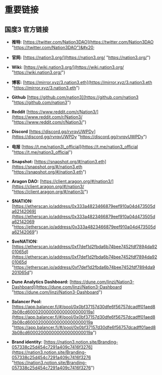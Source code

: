 # 重要链接

## 国度3 官方链接

*   **推特:** [https://twitter.com/Nation3DAO](https://twitter.com/Nation3DAO "https://twitter.com/Nation3DAO")&#x20;

*   **官网:** [https://nation3.org/](https://nation3.org/ "https://nation3.org/")

*   **Wiki:** [https://wiki.nation3.org/](https://wiki.nation3.org/ "https://wiki.nation3.org/")

*   **博客:** [https://mirror.xyz/3.nation3.eth](https://mirror.xyz/3.nation3.eth "https://mirror.xyz/3.nation3.eth")

*   **Github** [https://github.com/nation3](https://github.com/nation3 "https://github.com/nation3")

*   **Reddit** [https://www.reddit.com/r/Nation3/](https://www.reddit.com/r/Nation3/ "https://www.reddit.com/r/Nation3/")

*   **Discord** [https://discord.gg/rvrqvUWPDy](https://discord.gg/rvrqvUWPDy "https://discord.gg/rvrqvUWPDy")

*   **电报** [https://t.me/nation3\_official](https://t.me/nation3_official "https://t.me/nation3_official")

*   **Snapshot:** [https://snapshot.org/#/nation3.eth](https://snapshot.org/#/nation3.eth "https://snapshot.org/#/nation3.eth")

*   **Aragon DAO:** [https://client.aragon.org/#/nation3/](https://client.aragon.org/#/nation3/ "https://client.aragon.org/#/nation3/")

*   **\$NATION:** [https://etherscan.io/address/0x333a4823466879eef910a04d473505da62142069](https://etherscan.io/address/0x333a4823466879eef910a04d473505da62142069 "https://etherscan.io/address/0x333a4823466879eef910a04d473505da62142069")

*   **\$veNATION:** [https://etherscan.io/address/0xf7def1d2fbda6b74bee7452fdf7894da9201065d](https://etherscan.io/address/0xf7def1d2fbda6b74bee7452fdf7894da9201065d "https://etherscan.io/address/0xf7def1d2fbda6b74bee7452fdf7894da9201065d")

*   **Dune Analytics Dashboard:** [https://dune.com/linzi/Nation3-Dashboard](https://dune.com/linzi/Nation3-Dashboard "https://dune.com/linzi/Nation3-Dashboard")

*   **Balancer Pool:** [https://app.balancer.fi/#/pool/0x0bf37157d30dfe6f56757dcadff01aed83b08cd600020000000000000000019a](https://app.balancer.fi/#/pool/0x0bf37157d30dfe6f56757dcadff01aed83b08cd600020000000000000000019a "https://app.balancer.fi/#/pool/0x0bf37157d30dfe6f56757dcadff01aed83b08cd600020000000000000000019a")

*   **Brand identity:** [https://nation3.notion.site/Branding-057338c25d454c7291a409c7416f3276](https://nation3.notion.site/Branding-057338c25d454c7291a409c7416f3276 "https://nation3.notion.site/Branding-057338c25d454c7291a409c7416f3276")
